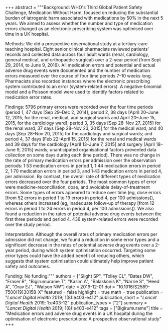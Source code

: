 +++
abstract = """Background: WHO's Third Global Patient Safety Challenge, Medication Without Harm, focused on reducing the substantial burden of iatrogenic harm associated with medications by 50% in the next 5 years. We aimed to assess whether the number and type of medication errors changed as an electronic prescribing system was optimised over time in a UK hospital.

Methods: We did a prospective observational study at a tertiary-care teaching hospital. Eight senior clinical pharmacists reviewed patients' records and collected data across four adult wards (renal, cardiology, general medical, and orthopaedic surgical) over a 2-year period (from Sept 29, 2014, to June 9, 2016). All medication errors and potential and actual adverse drug events were documented and the number of medication errors measured over the course of four time periods 7–10 weeks long. Pharmacists also recorded instances where the electronic prescribing system contributed to an error (system-related errors). A negative-binomial model and a Poisson model were used to identify factors related to medication error rates.

Findings: 5796 primary errors were recorded over the four time periods (period 1, 47 days [Sep 29–Dec 2, 2014]; period 2, 38 days [April 20–June 12, 2015, for the renal, medical, and surgical wards and April 20–June 15, 2015, for the cardiology ward]; period 3, 35 days [Sep 28–Nov 27, 2015] for the renal ward, 37 days [Sep 28–Nov 23, 2015] for the medical ward, and 40 days [Sep 28–Nov 20, 2015] for the cardiology and surgical wards; and period 4, 37 days [Feb 22–April 15, 2015] for the renal and medical wards and 39 days for the cardiology [April 13–June 7, 2015] and surgery [April 18–June 9, 2015] wards; unanticipated organisational factors prevented data collection on some days during each time period). There was no change in the rate of primary medication errors per admission over the observation periods: 1·53 medication errors in period 1, 1·44 medication errors in period 2, 1·70 medication errors in period 3, and 1·43 medication errors in period 4, per admission. By contrast, the overall rate of different types of medication errors decreased over the four periods. The most common types of error were medicine-reconciliation, dose, and avoidable delay-of-treatment errors. Some types of errors appeared to reduce over time (eg, dose errors [from 52 errors in period 1 to 19 errors in period 4, per 100 admissions]), whereas others increased (eg, inadequate follow-up of therapy [from 12 errors in period 1 to 24 errors in period 4, per 100 admissions]). We also found a reduction in the rates of potential adverse drug events between the first three periods and period 4. 436 system-related errors were recorded over the study period.

Interpretation: Although the overall rates of primary medication errors per admission did not change, we found a reduction in some error types and a significant decrease in the rates of potential adverse drug events over a 2-year period, during which system optimisation occurred. Targeting some error types could have the added benefit of reducing others, which suggests that system optimisation could ultimately help improve patient safety and outcomes.

Funding: No funding."""
authors = ["Slight SP", "Tolley CL", "Bates DW", "Fraser R", "Bigirumurame T", "Kasim A", "Balaskonis K", "Narrie S", "Heed A", "Orav EJ", "Watson NW"]
date = 2019-12-01
doi = "10.1016/S2589-7500(19)30158-X"
featured = false
highlight = true
math = true
publication = "*Lancet Digital Health* 2019; 1(8):e403-e412"
publication_short = "*Lancet Digital Health* 2019; 1:e403-12"
publication_types = ["2"]
summary = "*Lancet Digital Health* 2019; 1(8):e403-e412"
tags = ["Bigirumurame"]
title = "Medication errors and adverse drug events in a UK hospital during the optimisation of electronic prescriptions: A prospective observational study"
+++

